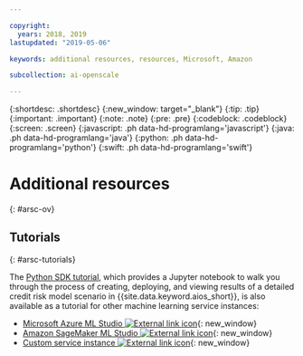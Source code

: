 ```yaml
---

copyright:
  years: 2018, 2019
lastupdated: "2019-05-06"

keywords: additional resources, resources, Microsoft, Amazon

subcollection: ai-openscale

---
```


{:shortdesc: .shortdesc}
{:new_window: target="_blank"}
{:tip: .tip}
{:important: .important}
{:note: .note}
{:pre: .pre}
{:codeblock: .codeblock}
{:screen: .screen}
{:javascript: .ph data-hd-programlang='javascript'}
{:java: .ph data-hd-programlang='java'}
{:python: .ph data-hd-programlang='python'}
{:swift: .ph data-hd-programlang='swift'}

# Additional resources
{: #arsc-ov}

## Tutorials
{: #arsc-tutorials}

The [Python SDK tutorial](/docs/services/ai-openscale?topic=ai-openscale-crt-ov), which provides a Jupyter notebook to walk you through the process of creating, deploying, and viewing results of a detailed credit risk model scenario in {{site.data.keyword.aios_short}}, is also available as a tutorial for other machine learning service instances:

- [Microsoft Azure ML Studio ![External link icon](../../icons/launch-glyph.svg "External link icon")](https://github.com/pmservice/ai-openscale-tutorials/blob/master/notebooks/AI%20OpenScale%20and%20Azure%20ML%20Studio%20Engine.ipynb){: new_window}
- [Amazon SageMaker ML Studio ![External link icon](../../icons/launch-glyph.svg "External link icon")](https://github.com/pmservice/ai-openscale-tutorials/blob/master/notebooks/AI%20OpenScale%20and%20SageMaker%20ML%20Engine.ipynb){: new_window}
- [Custom service instance ![External link icon](../../icons/launch-glyph.svg "External link icon")](https://github.com/pmservice/ai-openscale-tutorials/blob/master/notebooks/AI%20OpenScale%20and%20Custom%20ML%20Engine.ipynb){: new_window}

